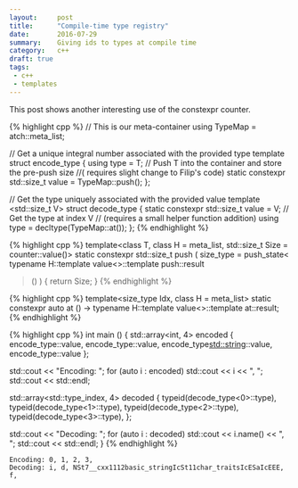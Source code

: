 ```yaml
---
layout:     post
title:      "Compile-time type registry"
date:       2016-07-29
summary:    Giving ids to types at compile time
category:   c++
draft: true
tags:
 - c++ 
 - templates
---
```


This post shows another interesting use of the constexpr counter.

{% highlight cpp %}
// This is our meta-container
using TypeMap = atch::meta_list<class A>;

// Get a unique integral number associated with the provided type
template <class T>
struct encode_type
{
    using type = T;
    // Push T into the container and store the pre-push size
    //( requires slight change to Filip's code)
    static constexpr std::size_t value = TypeMap::push<T>();
};

// Get the type uniquely associated with the provided value
template <std::size_t V>
struct decode_type
{
    static constexpr std::size_t value = V;
    // Get the type at index V
    // (requires a small helper function addition)
    using type = decltype(TypeMap::at<V>());
};
{% endhighlight %}

{% highlight cpp %}
template<class T, class H = meta_list, std::size_t Size = counter::value()>
static constexpr std::size_t push (
  size_type = push_state<
    typename H::template value<>::template push<T>::result
  > ()
) { return Size; }
{% endhighlight %}

{% highlight cpp %}
template<size_type Idx, class H = meta_list>
static constexpr auto at () -> typename H::template value<>::template at<Idx>::result;
{% endhighlight %}

{% highlight cpp %}
int main () {
    std::array<int, 4> encoded { 
        encode_type<int>::value,
        encode_type<double>::value,
        encode_type<std::string>::value,
        encode_type<float>::value
    };

  std::cout << "Encoding: ";
  for (auto i : encoded) std::cout << i << ", ";
  std::cout << std::endl;

  std::array<std::type_index, 4> decoded {
      typeid(decode_type<0>::type),  
      typeid(decode_type<1>::type),
      typeid(decode_type<2>::type),
      typeid(decode_type<3>::type),
  };

  std::cout << "Decoding: ";
  for (auto i : decoded) std::cout << i.name() << ", ";
  std::cout << std::endl;
}
{% endhighlight %}

    Encoding: 0, 1, 2, 3, 
    Decoding: i, d, NSt7__cxx1112basic_stringIcSt11char_traitsIcESaIcEEE, f,
